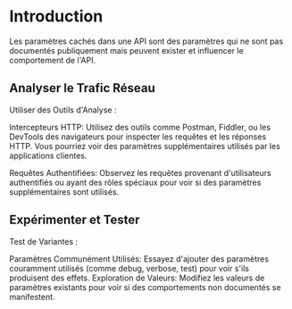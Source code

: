 # Introduction 

Les paramètres cachés dans une API sont des paramètres qui ne sont pas documentés publiquement mais peuvent exister et influencer le comportement de l'API.

##  Analyser le Trafic Réseau

Utiliser des Outils d'Analyse :

Intercepteurs HTTP: Utilisez des outils comme Postman, Fiddler, ou les DevTools des navigateurs pour inspecter les requêtes et les réponses HTTP. Vous pourriez voir des paramètres supplémentaires utilisés par les applications clientes.

Requêtes Authentifiées: Observez les requêtes provenant d'utilisateurs authentifiés ou ayant des rôles spéciaux pour voir si des paramètres supplémentaires sont utilisés.

##  Expérimenter et Tester

Test de Variantes :

Paramètres Communément Utilisés: Essayez d'ajouter des paramètres couramment utilisés (comme debug, verbose, test) pour voir s'ils produisent des effets.
Exploration de Valeurs: Modifiez les valeurs de paramètres existants pour voir si des comportements non documentés se manifestent.